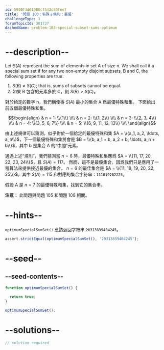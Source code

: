 ```yaml
---
id: 5900f3d61000cf542c50fee7
title: '問題 103：特殊子集和：最優'
challengeType: 1
forumTopicId: 301727
dashedName: problem-103-special-subset-sums-optimum
---
```


# --description--

Let $S(A)$ represent the sum of elements in set A of size n. We shall call it a special sum set if for any two non-empty disjoint subsets, B and C, the following properties are true:

1. $S(B) ≠ S(C)$; that is, sums of subsets cannot be equal.
2. 如果 B 包含的元素多於 C，則 $S(B) > S(C)$。

對於給定的數字 n，我們稱使得 $S(A)$ 最小的集合 A 爲最優特殊和集。 下面給出前五個最優特殊和集。

$$\begin{align}   & n = 1: \\{1\\} \\\\
  & n = 2: \\{1, 2\\} \\\\   & n = 3: \\{2, 3, 4\\} \\\\
  & n = 4: \\{3, 5, 6, 7\\} \\\\   & n = 5: \\{6, 9, 11, 12, 13\\} \\\\
\end{align}$$

由上述規律可以猜測，似乎對於一個給定的最優特殊和集 $A = \\{a_1, a_2, \ldots, a_n\\}$，下一個最優特殊和集將會是 $B = \\{b, a_1 + b, a_2 + b, \ldots, a_n + b\\}$，其中 b 是集合 A 的“中間”元素。

通過上述“規則”，我們猜測當 $n = 6$ 時，最優特殊和集應爲 $A = \\{11, 17, 20, 22, 23, 24\\}$，且 $S(A) = 117$。 然而，這不是最優集合，因爲我們只是應用了一種算法來提供接近最優的集合。 $n = 6$ 的最佳集合是 $A = \\{11, 18, 19, 20, 22, 25\\}$，其中 $S(A) = 115$ 和對應的集合字符串：`111819202225`。

假設 A 是 $n = 7$ 的最優特殊和集，找到它的集合串。

**注意：** 此問題與問題 105 和問題 106 相關。

# --hints--

`optimumSpecialSumSet()` 應該返回字符串 `20313839404245`。

```js
assert.strictEqual(optimumSpecialSumSet(), '20313839404245');
```

# --seed--

## --seed-contents--

```js
function optimumSpecialSumSet() {

  return true;
}

optimumSpecialSumSet();
```

# --solutions--

```js
// solution required
```
